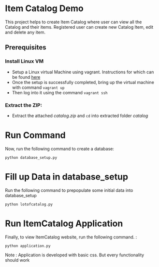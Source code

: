 # Item Catalog Demo

This project helps to create Item Catalog where user can view all the Catalog and their items. Registered user can create new Catalog Item, edit and delete any item.


## Prerequisites

### Install Linux VM

* Setup a Linux virtual Machine using vagrant. Instructions for which can be found [here](https://github.com/udacity/fullstack-nanodegree-vm)
* Once the setup is successfully completed, bring up the virtual machine with command `vagrant up`
* Then log into it using the command `vagrant ssh`


### Extract the ZIP:
  * Extract the attached _catalog.zip_ and `cd` into extracted folder _catalog_


# Run Command
Now, run the following command to create a database:
```
python database_setup.py
```

# Fill up Data in database_setup
Run the following command to prepopulate some initial data into database_setup
```
python lotofcatalog.py
```


# Run ItemCatalog Application
Finally, to view ItemCatalog website, run the following command.  :
```
python application.py
```

Note : Application is developed with basic css. But every functionality should work
